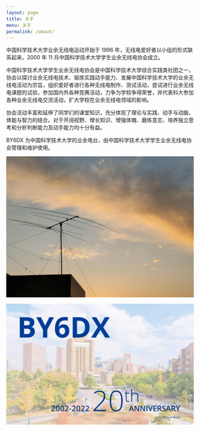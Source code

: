 ```yaml
---
layout: page
title: 关于
menu: 关于
permalink: /about/
---
```


中国科学技术大学业余无线电运动开始于 1996 年，无线电爱好者以小组的形式联系起来，2000 年 11 月中国科学技术大学学生业余无线电协会成立。

中国科学技术大学学生业余无线电协会是中国科学技术大学综合实践类社团之一，协会以探讨业余无线电技术、锻炼实践动手能力、发展中国科学技术大学的业余无线电活动为宗旨，组织爱好者进行各种无线电制作、测试活动，尝试进行业余无线电课题的试验，参加国内外各种竞赛活动，力争为学校争得荣誉，并代表科大参加各种业余无线电交流活动，扩大学校在业余无线电领域的影响。

协会活动丰富和延伸了同学们的课堂知识，充分体现了理论与实践、动手与动脑、体能与智力的结合。对于开阔视野、增长知识、增强体魄、磨练意志、培养独立思考和分析判断能力及动手能力均十分有益。

BY6DX 为中国科学技术大学的业余电台，由中国科学技术大学学生业余无线电协会管理和维护使用。

![](/images/about_us/ant_by6dx.jpg)

![](/images/about_us/qsl_card_20_anniversary.jpg)